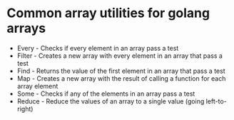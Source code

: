 # Common array utilities for golang arrays

* Every - Checks if every element in an array pass a test
* Filter - Creates a new array with every element in an array that pass a test
* Find - Returns the value of the first element in an array that pass a test
* Map - Creates a new array with the result of calling a function for each array element
* Some - Checks if any of the elements in an array pass a test
* Reduce - Reduce the values of an array to a single value (going left-to-right)
